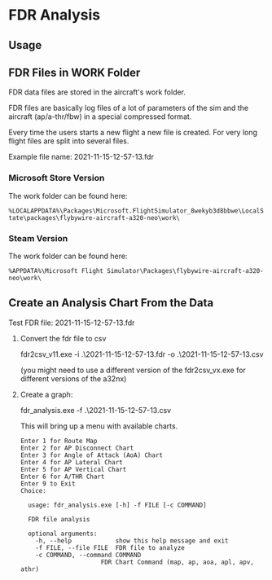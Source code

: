 # FDR Analysis 

## Usage

## FDR Files in WORK Folder

FDR data files are stored in the aircraft's work folder. 

FDR files are basically log files of a lot of parameters of the sim and the aircraft (ap/a-thr/fbw) in a special compressed format.

Every time the users starts a new flight a new file is created. For very long flight files are split into several files. 

Example file name: 2021-11-15-12-57-13.fdr

### Microsoft Store Version

The work folder can be found here:

`%LOCALAPPDATA%\Packages\Microsoft.FlightSimulator_8wekyb3d8bbwe\LocalState\packages\flybywire-aircraft-a320-neo\work\`

### Steam Version

The work folder can be found here:

`%APPDATA%\Microsoft Flight Simulator\Packages\flybywire-aircraft-a320-neo\work\`

## Create an Analysis Chart From the Data

Test FDR file: 2021-11-15-12-57-13.fdr

1. Convert the fdr file to csv

	fdr2csv_v11.exe -i .\2021-11-15-12-57-13.fdr -o .\2021-11-15-12-57-13.csv 
	
	(you might need to use a different version of the fdr2csv_vx.exe for different versions of the a32nx)

2. Create a graph:

    fdr_analysis.exe -f .\2021-11-15-12-57-13.csv 

    This will bring up a menu with available charts.
 
    ```
    Enter 1 for Route Map
    Enter 2 for AP Disconnect Chart
    Enter 3 for Angle of Attack (AoA) Chart
    Enter 4 for AP Lateral Chart
    Enter 5 for AP Vertical Chart
    Enter 6 for A/THR Chart
    Enter 9 to Exit
    Choice:
    ````

    ```
      usage: fdr_analysis.exe [-h] -f FILE [-c COMMAND]

      FDR file analysis

      optional arguments:
        -h, --help            show this help message and exit
        -f FILE, --file FILE  FDR file to analyze
        -c COMMAND, --command COMMAND
                          FDR Chart Command (map, ap, aoa, apl, apv, athr)
   ``` 

